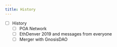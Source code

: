 ```yaml
---
title: History
---
```


- [ ] History
  - [ ] POA Network
  - [ ] EthDenver 2019 and messages from everyone
  - [ ] Merger with GnosisDAO